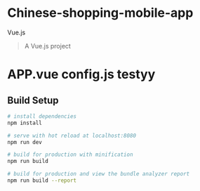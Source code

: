# Chinese-shopping-mobile-app
Vue.js

> A Vue.js project

# APP.vue config.js testyy

## Build Setup

``` bash
# install dependencies
npm install

# serve with hot reload at localhost:8080
npm run dev

# build for production with minification
npm run build

# build for production and view the bundle analyzer report
npm run build --report
```


